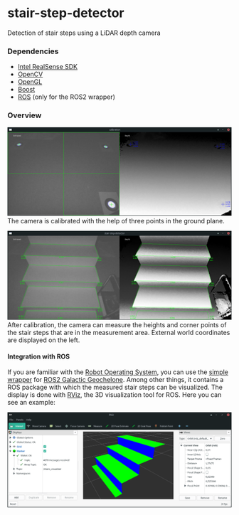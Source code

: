# stair-step-detector
Detection of stair steps using a LiDAR depth camera

### Dependencies
- [Intel RealSense SDK](https://github.com/IntelRealSense/librealsense/releases/latest)
- [OpenCV](https://opencv.org)
- [OpenGL](https://opengl.org)
- [Boost](https://boost.org)
- [ROS](https://ros.org) (only for the ROS2 wrapper)

### Overview
![calibration](calibration.jpg "calibration")
The camera is calibrated with the help of three points in the ground plane.

![stair-step-detector](stair-step-detector.jpg "stair-step-detector")
After calibration, the camera can measure the heights and corner points of the stair steps that are in the measurement area. External world coordinates are displayed on the left.

#### Integration with ROS
If you are familiar with the [Robot Operating System](https://ros.org), you can use the [simple wrapper](https://github.com/peter-nebe/stair-step-detector/tree/master/ros) for [ROS2 Galactic Geochelone](http://docs.ros.org/en/galactic/Releases/Release-Galactic-Geochelone.html). Among other things, it contains a ROS package with which the measured stair steps can be visualized. The display is done with [RViz](http://wiki.ros.org/rviz), the 3D visualization tool for ROS. Here you can see an example:

![stairs-visualization](stairs-visualization.png "stairs-visualization")

